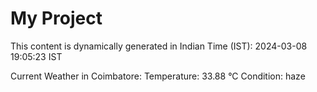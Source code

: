# My Project

This content is dynamically generated in Indian Time (IST): 2024-03-08 19:05:23 IST


Current Weather in Coimbatore:
Temperature: 33.88 °C
Condition: haze
